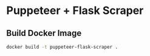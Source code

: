 # Puppeteer + Flask Scraper

## Build Docker Image
```bash
docker build -t puppeteer-flask-scraper .

